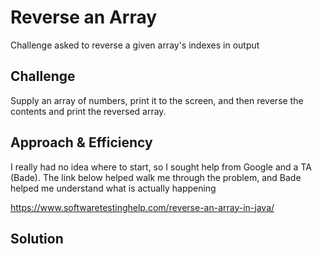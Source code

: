 # Reverse an Array
Challenge asked to reverse a given array's indexes in output

## Challenge
Supply an array of numbers, print it to the screen, and then reverse the contents and print the reversed array.

## Approach & Efficiency
I really had no idea where to start, so I sought help from Google and a TA (Bade). The link below helped walk me through the problem, and Bade helped me understand what is actually happening

https://www.softwaretestinghelp.com/reverse-an-array-in-java/

## Solution
<!-- Embedded whiteboard image -->